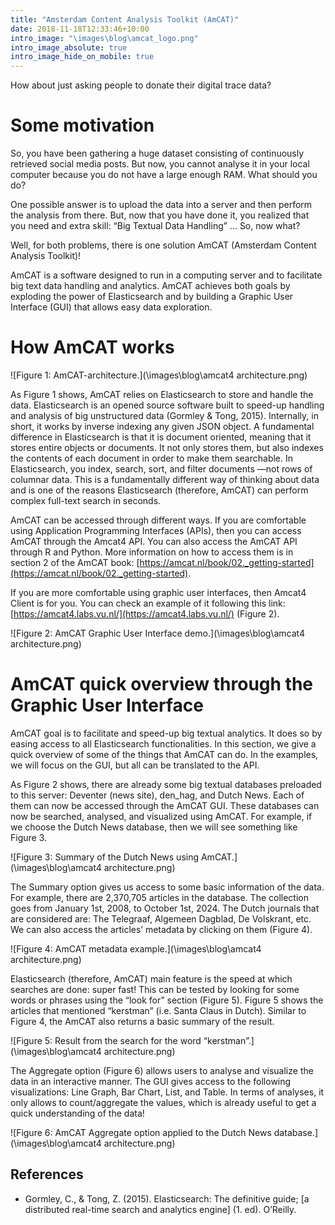 ```yaml
---
title: "Amsterdam Content Analysis Toolkit (AmCAT)"
date: 2018-11-18T12:33:46+10:00
intro_image: "\images\blog\amcat_logo.png"
intro_image_absolute: true
intro_image_hide_on_mobile: true
---
```


How about just asking people to donate their digital trace data?
<!--more-->

# Some motivation

So, you have been gathering a huge dataset consisting of continuously retrieved social media posts. But now, you cannot analyse it in your local computer because you do not have a large enough RAM. What should you do?

One possible answer is to upload the data into a server and then perform the analysis from there. But, now that you have done it, you realized that you need and extra skill: “Big Textual Data Handling” ... So, now what?

Well, for both problems, there is one solution AmCAT (Amsterdam Content Analysis Toolkit)!

AmCAT is a software designed to run in a computing server and to facilitate big text data handling and analytics. AmCAT achieves both goals by exploding the power of Elasticsearch and by building a Graphic User Interface (GUI) that allows easy data exploration. 

# How AmCAT works

![Figure 1: AmCAT-architecture.](\images\blog\amcat4 architecture.png)

As Figure 1 shows, AmCAT relies on Elasticsearch to store and handle the data. Elasticsearch is an opened source software built to speed-up handling and analysis of big unstructured data (Gormley & Tong, 2015). Internally, in short, it works by inverse indexing any given JSON object. A fundamental difference in Elasticsearch is that it is document oriented, meaning that it stores entire objects or documents. It not only stores them, but also indexes the contents of each document in order to make them searchable. In Elasticsearch, you index, search, sort, and filter documents —not rows of columnar data. This is a fundamentally different way of thinking about data and is one of the reasons Elasticsearch (therefore, AmCAT) can perform complex full-text search in seconds.

AmCAT can be accessed through different ways. If you are comfortable using Application Programming Interfaces (APIs), then you can access AmCAT through the Amcat4 API. You can also access the AmCAT API through R and Python. More information on how to access them is in section 2 of the AmCAT book: [https://amcat.nl/book/02._getting-started](https://amcat.nl/book/02._getting-started). 

If you are more comfortable using graphic user interfaces, then Amcat4 Client is for you. You can check an example of it following this link: [https://amcat4.labs.vu.nl/](https://amcat4.labs.vu.nl/) (Figure 2).

![Figure 2: AmCAT Graphic User Interface demo.](\images\blog\amcat4 architecture.png)

# AmCAT quick overview through the Graphic User Interface

AmCAT goal is to facilitate and speed-up big textual analytics. It does so by easing access to all Elasticsearch functionalities. In this section, we give a quick overview of some of the things that AmCAT can do. In the examples, we will focus on the GUI, but all can be translated to the API.

As Figure 2 shows, there are already some big textual databases preloaded to this server: Deventer (news site), den_hag, and Dutch News. Each of them can now be accessed through the AmCAT GUI. These databases can now be searched, analysed, and visualized using AmCAT. For example, if we choose the Dutch News database, then we will see something like Figure 3.

![Figure 3: Summary of the Dutch News using AmCAT.](\images\blog\amcat4 architecture.png)

The Summary option gives us access to some basic information of the data. For example, there are 2,370,705 articles in the database. The collection goes from January 1st, 2008, to October 1st, 2024. The Dutch journals that are considered are: The Telegraaf, Algemeen Dagblad, De Volskrant, etc. We can also access the articles’ metadata by clicking on them (Figure 4). 

![Figure 4: AmCAT metadata example.](\images\blog\amcat4 architecture.png)

Elasticsearch (therefore, AmCAT) main feature is the speed at which searches are done: super fast! This can be tested by looking for some words or phrases using the “look for” section (Figure 5). Figure 5 shows the articles that mentioned “kerstman” (i.e. Santa Claus in Dutch). Similar to Figure 4, the AmCAT also returns a basic summary of the result. 

![Figure 5: Result from the search for the word “kerstman”.](\images\blog\amcat4 architecture.png)

The Aggregate option (Figure 6) allows users to analyse and visualize the data in an interactive manner. The GUI gives access to the following visualizations: Line Graph, Bar Chart, List, and Table. In terms of analyses, it only allows to count/aggregate the values, which is already useful to get a quick understanding of the data!

![Figure 6: AmCAT Aggregate option applied to the Dutch News database.](\images\blog\amcat4 architecture.png)


## References

* Gormley, C., & Tong, Z. (2015). Elasticsearch: The definitive guide; [a distributed real-time search and analytics engine] (1. ed). O’Reilly.











